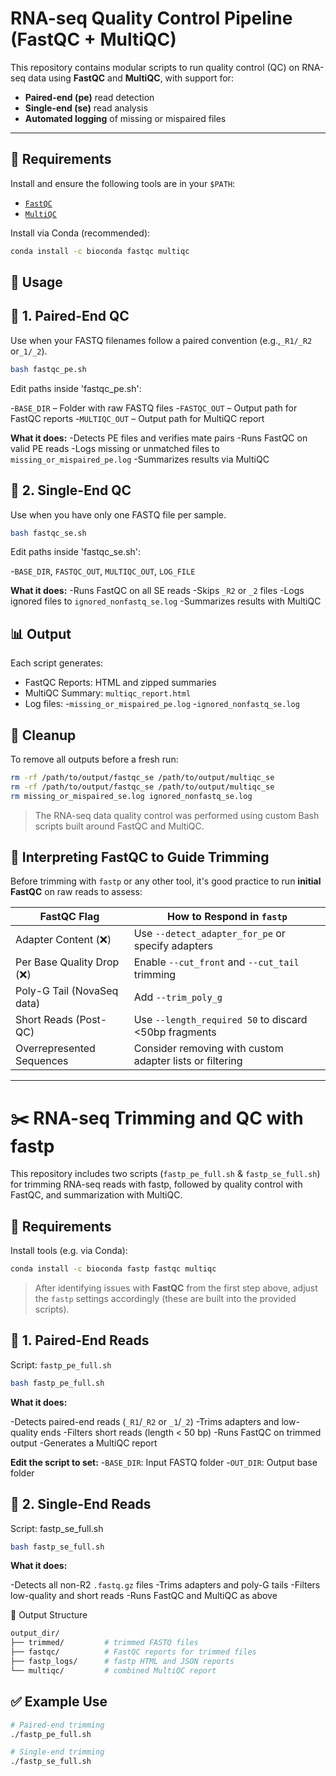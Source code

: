 # RNA-seq Quality Control Pipeline (FastQC + MultiQC)

This repository contains modular scripts to run quality control (QC) on RNA-seq data using **FastQC** and **MultiQC**, with support for:

- **Paired-end (pe)** read detection
- **Single-end (se)** read analysis
- **Automated logging** of missing or mispaired files

---

## 🔧 Requirements

Install and ensure the following tools are in your `$PATH`:

- [`FastQC`](https://www.bioinformatics.babraham.ac.uk/projects/fastqc/)
- [`MultiQC`](https://multiqc.info/)

Install via Conda (recommended):

```bash
conda install -c bioconda fastqc multiqc
```

## 🧪 **Usage**

## 🧬 1. Paired-End QC
Use when your FASTQ filenames follow a paired convention (e.g.,```_R1/_R2``` or```_1/_2```).

```bash
bash fastqc_pe.sh
```
Edit paths inside 'fastqc_pe.sh':

-```BASE_DIR``` – Folder with raw FASTQ files
-```FASTQC_OUT``` – Output path for FastQC reports
-```MULTIQC_OUT``` – Output path for MultiQC report

**What it does:**
 -Detects PE files and verifies mate pairs
 -Runs FastQC on valid PE reads
 -Logs missing or unmatched files to ```missing_or_mispaired_pe.log```
 -Summarizes results via MultiQC

## 🔬 2. Single-End QC
Use when you have only one FASTQ file per sample.

```bash
bash fastqc_se.sh
```
Edit paths inside 'fastqc_se.sh':

-```BASE_DIR```, ```FASTQC_OUT```, ```MULTIQC_OUT```, ```LOG_FILE```

**What it does:**
-Runs FastQC on all SE reads
-Skips ```_R2``` or ```_2``` files
-Logs ignored files to ```ignored_nonfastq_se.log```
-Summarizes results with MultiQC

## 📊  Output
Each script generates:

 - FastQC Reports: HTML and zipped summaries
 - MultiQC Summary: ```multiqc_report.html```
 - Log files:
   -```missing_or_mispaired_pe.log```
   -```ignored_nonfastq_se.log```

## 🧼 Cleanup
To remove all outputs before a fresh run:
```bash
rm -rf /path/to/output/fastqc_se /path/to/output/multiqc_se
rm -rf /path/to/output/fastqc_se /path/to/output/multiqc_se
rm missing_or_mispaired_se.log ignored_nonfastq_se.log
```
> The RNA-seq data quality control was performed using custom Bash scripts built around FastQC and MultiQC.

## 🔎 Interpreting FastQC to Guide Trimming

Before trimming with `fastp` or any other tool, it's good practice to run **initial FastQC** on raw reads to assess:

| FastQC Flag                   | How to Respond in `fastp`                              |
|------------------------------|---------------------------------------------------------|
| Adapter Content (❌)         | Use `--detect_adapter_for_pe` or specify adapters      |
| Per Base Quality Drop (❌)   | Enable `--cut_front` and `--cut_tail` trimming         |
| Poly-G Tail (NovaSeq data)   | Add `--trim_poly_g`                                     |
| Short Reads (Post-QC)        | Use `--length_required 50` to discard <50bp fragments  |
| Overrepresented Sequences    | Consider removing with custom adapter lists or filtering |

---

# ✂️ RNA-seq Trimming and QC with fastp
This repository includes two scripts (`fastp_pe_full.sh` & `fastp_se_full.sh`) for trimming RNA-seq reads with fastp, followed by quality control with FastQC, and summarization with MultiQC.

## 🔧 Requirements
Install tools (e.g. via Conda):
```bash
conda install -c bioconda fastp fastqc multiqc
```

> After identifying issues with **FastQC** from the first step above, adjust the `fastp` settings accordingly (these are built into the provided scripts).

## 🧬 1. Paired-End Reads
Script: ```fastp_pe_full.sh```

```bash
bash fastp_pe_full.sh
```
**What it does:**

-Detects paired-end reads (```_R1```/```_R2``` or ```_1```/```_2```)
-Trims adapters and low-quality ends
-Filters short reads (length < 50 bp)
-Runs FastQC on trimmed output
-Generates a MultiQC report

**Edit the script to set:**
-```BASE_DIR```: Input FASTQ folder
-```OUT_DIR```: Output base folder

## 🔬 2. Single-End Reads
Script: fastp_se_full.sh

```bash
bash fastp_se_full.sh
```
**What it does:**

-Detects all non-R2 ```.fastq.gz``` files
-Trims adapters and poly-G tails
-Filters low-quality and short reads
-Runs FastQC and MultiQC as above

📁 Output Structure

```graphql
output_dir/
├── trimmed/         # trimmed FASTQ files
├── fastqc/          # FastQC reports for trimmed files
├── fastp_logs/      # fastp HTML and JSON reports
└── multiqc/         # combined MultiQC report
```

## ✅ Example Use

```bash
# Paired-end trimming
./fastp_pe_full.sh

# Single-end trimming
./fastp_se_full.sh
```
